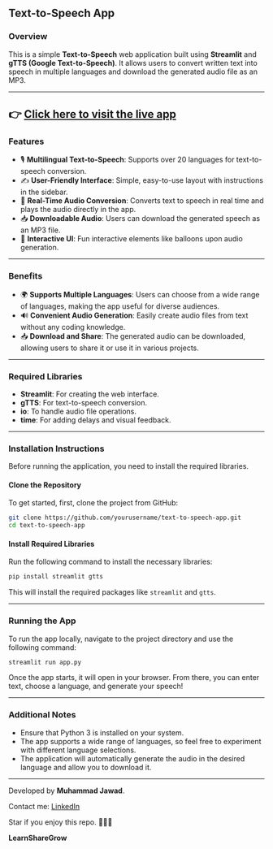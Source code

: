 ## Text-to-Speech App

### Overview
This is a simple **Text-to-Speech** web application built using **Streamlit** and **gTTS (Google Text-to-Speech)**. It allows users to convert written text into speech in multiple languages and download the generated audio file as an MP3.

---
👉 [**Click here to visit the live app**](https://mini-projects-text-to-speech.streamlit.app)
---

### Features

- 🎙️ **Multilingual Text-to-Speech**: Supports over 20 languages for text-to-speech conversion.
- ✍️ **User-Friendly Interface**: Simple, easy-to-use layout with instructions in the sidebar.
- 🎵 **Real-Time Audio Conversion**: Converts text to speech in real time and plays the audio directly in the app.
- 📥 **Downloadable Audio**: Users can download the generated speech as an MP3 file.
- 🎉 **Interactive UI**: Fun interactive elements like balloons upon audio generation.

---

### Benefits

- 🌍 **Supports Multiple Languages**: Users can choose from a wide range of languages, making the app useful for diverse audiences.
- 🔊 **Convenient Audio Generation**: Easily create audio files from text without any coding knowledge.
- 📥 **Download and Share**: The generated audio can be downloaded, allowing users to share it or use it in various projects.

---

### Required Libraries

- **Streamlit**: For creating the web interface.
- **gTTS**: For text-to-speech conversion.
- **io**: To handle audio file operations.
- **time**: For adding delays and visual feedback.

---

### Installation Instructions

Before running the application, you need to install the required libraries.

#### Clone the Repository

To get started, first, clone the project from GitHub:

```bash
git clone https://github.com/yourusername/text-to-speech-app.git
cd text-to-speech-app
```

#### Install Required Libraries

Run the following command to install the necessary libraries:

```bash
pip install streamlit gtts
```

This will install the required packages like `streamlit` and `gtts`.

---

### Running the App

To run the app locally, navigate to the project directory and use the following command:

```bash
streamlit run app.py
```

Once the app starts, it will open in your browser. From there, you can enter text, choose a language, and generate your speech!

---

### Additional Notes

- Ensure that Python 3 is installed on your system.
- The app supports a wide range of languages, so feel free to experiment with different language selections.
- The application will automatically generate the audio in the desired language and allow you to download it.

---

Developed by **Muhammad Jawad**. 

Contact me: [LinkedIn](https://www.linkedin.com/in/muhammad-jawad-86507b201/)

Star if you enjoy this repo. 🌟🌟🌟

**LearnShareGrow**
